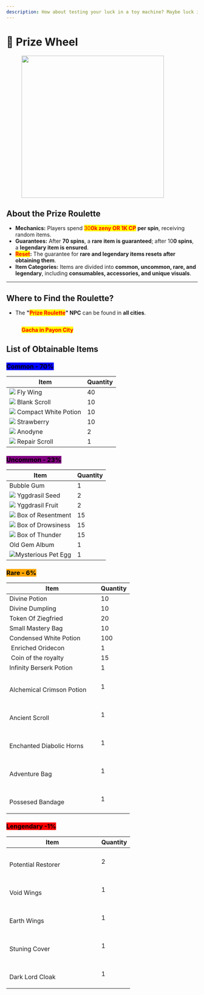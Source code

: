 ```yaml
---
description: How about testing your luck in a toy machine? Maybe luck is on your side!
---
```


# 🎰 Prize Wheel

<figure><img src="../.gitbook/assets/image (2) (1) (1) (1) (1) (1) (1) (1) (1) (1).png" alt="" width="375"><figcaption></figcaption></figure>

## **About the Prize Roulette**

* **Mechanics:** Players spend <mark style="color:red;">30</mark><mark style="color:red;">**0k zeny OR 1K CP**</mark>  **per spin**, receiving random items.
* **Guarantees:** After **70 spins**, a **rare item is guaranteed**; after 10**0 spins**, a **legendary item is ensured**.
* <mark style="color:red;">**Reset**</mark>**:** The guarantee for **rare and legendary items resets after obtaining them**.
* **Item Categories:** Items are divided into **common, uncommon, rare, and legendary**, including **consumables, accessories, and unique visuals**.

***

## **Where to Find the Roulette?**

* The **"**<mark style="color:red;">**Prize Roulette**</mark>**" NPC** can be found in **all cities**.

<figure><img src="../.gitbook/assets/cgaaa.png" alt=""><figcaption><p><mark style="color:red;"><strong>Gacha in Payon City</strong></mark></p></figcaption></figure>

## **List of Obtainable Items**

### <mark style="background-color:blue;">**Common - 70%**</mark>

| Item                                                 | Quantity |
| ---------------------------------------------------- | -------- |
| ![](../.gitbook/assets/601.png) Fly Wing             | 40       |
| ![](../.gitbook/assets/7433.png) Blank Scroll        | 10       |
| ![](../.gitbook/assets/547.png) Compact White Potion | 10       |
| ![](../.gitbook/assets/578.png) Strawberry           | 10       |
| ![](../.gitbook/assets/605.png) Anodyne              | 2        |
| ![](../.gitbook/assets/12216.png) Repair Scroll      | 1        |

### <mark style="background-color:purple;">Uncommon - 23%</mark>

| Item                                                                                  | Quantity |
| ------------------------------------------------------------------------------------- | -------- |
| <img src="../.gitbook/assets/image (1).png" alt="" data-size="line">Bubble Gum        | 1        |
| ![](../.gitbook/assets/608.png) Yggdrasil Seed                                        | 2        |
| ![](../.gitbook/assets/607.png) Yggdrasil Fruit                                       | 2        |
| ![](../.gitbook/assets/12030.png) Box of Resentment                                   | 15       |
| ![](../.gitbook/assets/12031.png) Box of Drowsiness                                   | 15       |
| ![](../.gitbook/assets/12028.png) Box of Thunder                                      | 15       |
| <img src="../.gitbook/assets/image (3).png" alt="" data-size="original">Old Gem Album | 1        |
| ![](<../.gitbook/assets/image (4).png>)Mysterious Pet Egg                             | 1        |

### <mark style="background-color:orange;">Rare - 6%</mark>

<table><thead><tr><th width="225.11114501953125">Item</th><th>Quantity</th></tr></thead><tbody><tr><td><img src="../.gitbook/assets/image (8).png" alt="" data-size="original">Divine Potion</td><td>10</td></tr><tr><td><img src="../.gitbook/assets/image (9).png" alt="" data-size="original">Divine Dumpling</td><td>10</td></tr><tr><td><img src="../.gitbook/assets/image (10).png" alt="" data-size="original">Token Of Ziegfried</td><td>20</td></tr><tr><td><img src="../.gitbook/assets/image (11).png" alt="" data-size="original">Small Mastery Bag</td><td>10</td></tr><tr><td><img src="../.gitbook/assets/image (12).png" alt="" data-size="original">Condensed White Potion</td><td>100</td></tr><tr><td><img src="../.gitbook/assets/7620.png" alt=""> Enriched Oridecon</td><td>1</td></tr><tr><td><img src="../.gitbook/assets/671.png" alt=""> Coin of the royalty</td><td>15</td></tr><tr><td><img src="../.gitbook/assets/image (6).png" alt="">Infinity Berserk Potion</td><td>1</td></tr><tr><td><div><figure><img src="../.gitbook/assets/202.gif" alt=""><figcaption></figcaption></figure></div><p>Alchemical Crimson Potion</p></td><td>1</td></tr><tr><td><div><figure><img src="../.gitbook/assets/201.gif" alt=""><figcaption></figcaption></figure></div><p>Ancient Scroll</p></td><td>1</td></tr><tr><td><div><figure><img src="../.gitbook/assets/203.gif" alt=""><figcaption></figcaption></figure></div><p>Enchanted Diabolic Horns</p></td><td>1</td></tr><tr><td><div><figure><img src="../.gitbook/assets/204 (1) (1).gif" alt=""><figcaption></figcaption></figure></div><p>Adventure Bag</p></td><td>1</td></tr><tr><td><div><figure><img src="../.gitbook/assets/205.gif" alt=""><figcaption></figcaption></figure></div><p>Possesed Bandage</p></td><td>1</td></tr></tbody></table>

### <mark style="background-color:red;">Lengendary -1%</mark>

<table><thead><tr><th width="226.22222900390625">Item</th><th>Quantity</th></tr></thead><tbody><tr><td><div><figure><img src="../.gitbook/assets/image (13).png" alt=""><figcaption></figcaption></figure></div><p>Potential Restorer</p></td><td>2</td></tr><tr><td><div><figure><img src="../.gitbook/assets/206.gif" alt=""><figcaption></figcaption></figure></div><p>Void Wings</p></td><td>1</td></tr><tr><td><div><figure><img src="../.gitbook/assets/207.gif" alt=""><figcaption></figcaption></figure></div><p>Earth Wings</p></td><td>1</td></tr><tr><td><div><figure><img src="../.gitbook/assets/208.gif" alt=""><figcaption></figcaption></figure></div><p>Stuning Cover</p></td><td>1</td></tr><tr><td><div><figure><img src="../.gitbook/assets/209.gif" alt=""><figcaption></figcaption></figure></div><p>Dark Lord Cloak</p></td><td>1</td></tr></tbody></table>
